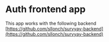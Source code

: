 # Auth frontend app

This app works with the following backend [https://github.com/sllonch/survyay-backend](https://github.com/sllonch/survyay-backend)

